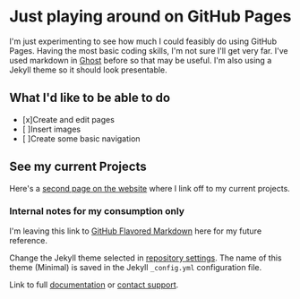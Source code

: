 # Just playing around on GitHub Pages

I'm just experimenting to see how much I could feasibly do using GitHub Pages. Having the most basic coding skills, I'm not sure I'll get very far.
I've used markdown in [Ghost](https://www.ghost.io) before so that may be useful. I'm also using a Jekyll theme so it should look presentable.

## What I'd like to be able to do
- [x]Create and edit pages
- [ ]Insert images
- [ ]Create some basic navigation

## See my current Projects
Here's a [second page on the website](https://elliottsteven.github.io/folio/projects) where I link off to my current projects.

### Internal notes for my consumption only

I'm leaving this link to [GitHub Flavored Markdown](https://guides.github.com/features/mastering-markdown/) here for my future reference.

Change the Jekyll theme selected in [repository settings](https://github.com/elliottsteven/folio/settings). The name of this theme (Minimal) is saved in the Jekyll `_config.yml` configuration file.

Link to full [documentation](https://docs.github.com/categories/github-pages-basics/) or [contact support](https://support.github.com/contact).

